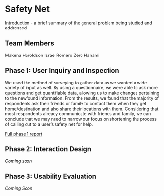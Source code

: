 # Safety Net

Introduction - a brief summary of the general problem being studied and addressed

## Team Members

Makena Haroldson
Israel Romero
Zero Hanami

## Phase 1: User Inquiry and Inspection

We used the method of surveying to gather data as we wanted a wide variety of input as well. By using a questionnaire, we were able to ask more questions and get quantifiable data, allowing us to make changes pertaining to the newfound information.
From the results, we found that the majority of respondents ask their friends or family to contact them when they get home/destination and also share their locations with them. Considering that most respondents already communicate with friends and family, we can conclude that we may need to narrow our focus on shortening the process of calling out to a user’s safety net for help.

[Full phase 1 report](phase1/)

## Phase 2: Interaction Design

*Coming soon*

## Phase 3: Usability Evaluation

*Coming Soon*
